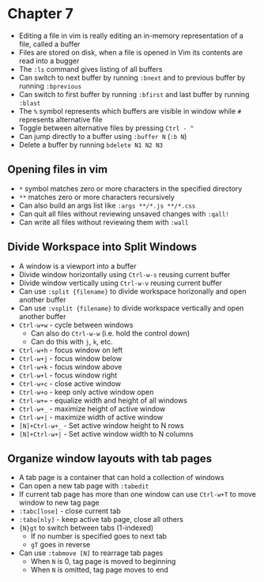 # Chapter 7

* Editing a file in vim is really editing an in-memory representation of a file, called a buffer
* Files are stored on disk, when a file is opened in Vim its contents are read into a bugger
* The `:ls` command gives listing of all buffers
* Can switch to next buffer by running `:bnext` and to previous buffer by running `:bprevious`
* Can switch to first buffer by running `:bfirst` and last buffer by running `:blast`
* The `%` symbol represents which buffers are visible in window while `#` represents alternative file
* Toggle between alternative files by pressing `Ctrl - ^`
* Can jump directly to a buffer using `:buffer N` (`:b N`)
* Delete a buffer by running `bdelete N1 N2 N3`

## Opening files in vim

* `*` symbol matches zero or more characters in the specified directory
* `**` matches zero or more characters recursively
* Can also build an args list like `:args **/*.js **/*.css`
* Can quit all files without reviewing unsaved changes with `:qall!`
* Can write all files without reviewing them with `:wall`

## Divide Workspace into Split Windows

* A window is a viewport into a buffer
* Divide window horizontally using `Ctrl-w-s` reusing current buffer
* Divide window vertically using `Ctrl-w-v` reusing current buffer
* Can use `:split {filename}` to divide workspace horizonally and open another buffer
* Can use `:vsplit {filename}` to divide workspace vertically and open another buffer
* `Ctrl-w+w` - cycle between windows
  * Can also do `Ctrl-w-w` (i.e. hold the control down)
  * Can do this with `j`, `k`, etc.
* `Ctrl-w+h` - focus window on left
* `Ctrl-w+j` - focus window below
* `Ctrl-w+k` - focus window above
* `Ctrl-w+l` - focus window right
* `Ctrl-w+c` - close active window
* `Ctrl-w+o` - keep only active window open
* `Ctrl-w+=` - equalize width and height of all windows
* `Ctrl-w+_` - maximize height of active window
* `Ctrl-w+|` - maximize width of active window
* `[N]+Ctrl-w+_` - Set active window height to N rows
* `[N]+Ctrl-w+|` - Set active window width to N columns

## Organize window layouts with tab pages

* A tab page is a container that can hold a collection of windows
* Can open a new tab page with `:tabedit`
* If current tab page has more than one window can use `Ctrl-w+T` to move window to new tag page
* `:tabc[lose]` - close current tab
* `:tabo[nly]` - keep active tab page, close all others
* `{N}gt` to switch between tabs (1-indexed)
  * If no number is specified goes to next tab
  * `gT` goes in reverse
* Can use `:tabmove [N]` to rearrage tab pages
  * When `N` is 0, tag page is moved to beginning
  * When `N` is omitted, tag page moves to end
